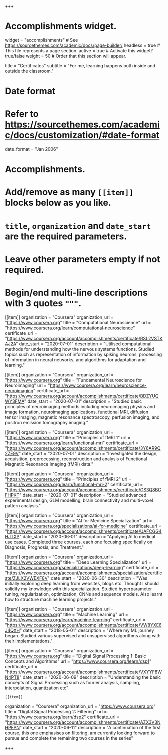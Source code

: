 +++
# Accomplishments widget.
widget = "accomplishments"  # See https://sourcethemes.com/academic/docs/page-builder/
headless = true  # This file represents a page section.
active = true  # Activate this widget? true/false
weight = 50  # Order that this section will appear.

title = "Certificates"
subtitle = "For me, learning happens both inside and outside the classroom."

# Date format
#   Refer to https://sourcethemes.com/academic/docs/customization/#date-format
date_format = "Jan 2006"

# Accomplishments.
#   Add/remove as many `[[item]]` blocks below as you like.
#   `title`, `organization` and `date_start` are the required parameters.
#   Leave other parameters empty if not required.
#   Begin/end multi-line descriptions with 3 quotes `"""`.

[[item]]
  organization = "Coursera"
  organization_url = "https://www.coursera.org"
  title = "Computational Neuroscience"
  url = "https://www.coursera.org/learn/computational-neuroscience"
  certificate_url = "https://www.coursera.org/account/accomplishments/certificate/RSL2VSTKAJ2A"
  date_start = "2020-07-01"
  description = "Utilised computational methods for understanding how the nervous systems functions. Studied topics such as representation of information by spiking neurons, processing of information in neural networks, and algorithms for adaptation and learning."

[[item]]
  organization = "Coursera"
  organization_url = "https://www.coursera.org"
  title = "Fundamental Neuroscience for Neuroimaging"
  url = "https://www.coursera.org/learn/neuroscience-neuroimaging"
  certificate_url = "https://www.coursera.org/account/accomplishments/certificate/BDZYUQWY3FMA"
  date_start = "2020-07-01"
  description = "Studied basic principles of neuroimaging methods including neuroimaging physics and image formation, neuroimaging applications, functional MRI, diffusion tensor imaging, magnetic resonance spectroscopy, perfusion imaging, and positron emission tomography imaging."

[[item]]
  organization = "Coursera"
  organization_url = "https://www.coursera.org"
  title = "Principles of fMRI 1"
  url = "https://www.coursera.org/learn/functional-mri"
  certificate_url = "https://www.coursera.org/account/accomplishments/certificate/3Y6AR9Q2ZE9V"
  date_start = "2020-07-01"
  description = "Investigated the design, acquisition, preprocessing, reconstruction and analysis of Functional Magnetic Resonance Imaging (fMRI) data."

[[item]]
  organization = "Coursera"
  organization_url = "https://www.coursera.org"
  title = "Principles of fMRI 2"
  url = "https://www.coursera.org/learn/functional-mri-2"
  certificate_url = "https://www.coursera.org/account/accomplishments/certificate/GS3Q8BCFHPKT"
  date_start = "2020-07-01"
  description = "Studied advanced experimental design, GLM modelling, brain connectivity and multi-voxel pattern analysis."

[[item]]
  organization = "Coursera"
  organization_url = "https://www.coursera.org"
  title = "AI for Medicine Specialization"
  url = "https://www.coursera.org/specializations/ai-for-medicine"
  certificate_url = "https://www.coursera.org/account/accomplishments/certificate/UAFCGG4HJTXP"
  date_start = "2020-06-01"
  description = "Applying AI to medical use cases. Completed three courses, each one focusing specifically on Diagnosis, Prognosis, and Treatment."

[[item]]
  organization = "Coursera"
  organization_url = "https://www.coursera.org"
  title = "Deep Learning Specialization"
  url = "https://www.coursera.org/specializations/deep-learning"
  certificate_url = "https://www.coursera.org/account/accomplishments/specialization/certificate/ZJLX2VWEXF8V"
  date_start = "2020-06-30"
  description = "Was initially exploring deep learning from websites, blogs etc. Thought I should solidify my knowledge with this specialization. Studied hyperparameter tuning, regularization, optimization, CNNs and sequence models. Also learnt how to structure machine learning projects."

[[item]]
  organization = "Coursera"
  organization_url = "https://www.coursera.org"
  title = "Machine Learning"
  url = "https://www.coursera.org/learn/machine-learning"
  certificate_url = "https://www.coursera.org/account/accomplishments/certificate/VW8YXE6J4QXH"
  date_start = "2018-05-01"
  description = "Where my ML journey began. Studied various supervised and unsupervised algorithms along with their implementations."

  [[item]]
  organization = "Coursera"
  organization_url = "https://www.coursera.org"
  title = "Digital Signal Processing 1: Basic Concepts and Algorithms"
  url = "https://www.coursera.org/learn/dsp1"
  certificate_url = "https://www.coursera.org/account/accomplishments/certificate/VXYYF8WN4PT8"
  date_start = "2020-06-09"
  description = "Understanding the basic concepts of Signal Processing such as fourier analysis, sampling, interpolation, quantization etc"

    [[item]]
  organization = "Coursera"
  organization_url = "https://www.coursera.org"
  title = "Digital Signal Processing 2: Filtering"
  url = "https://www.coursera.org/learn/dsp2"
  certificate_url = "https://www.coursera.org/account/accomplishments/certificate/AZX3V3NHPFPN"
  date_start = "2020-06-11"
  description = "A continuation of the first course, this one emphasises on filtering, am currently looking forward to pursue and complete the remaining two courses in the series"

+++
